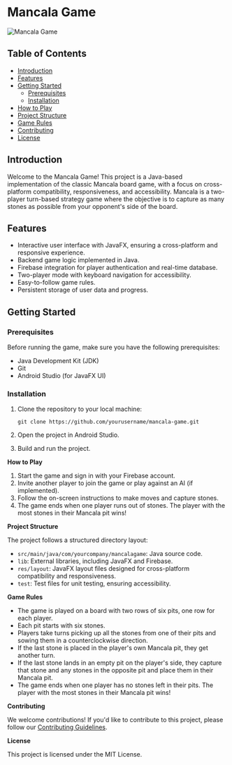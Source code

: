 # Mancala Game

![Mancala Game](mancala.png)

## Table of Contents

- [Introduction](#introduction)
- [Features](#features)
- [Getting Started](#getting-started)
  - [Prerequisites](#prerequisites)
  - [Installation](#installation)
- [How to Play](#how-to-play)
- [Project Structure](#project-structure)
- [Game Rules](#game-rules)
- [Contributing](#contributing)
- [License](#license)

## Introduction

Welcome to the Mancala Game! This project is a Java-based implementation of the classic Mancala board game, with a focus on cross-platform compatibility, responsiveness, and accessibility. Mancala is a two-player turn-based strategy game where the objective is to capture as many stones as possible from your opponent's side of the board.

## Features

- Interactive user interface with JavaFX, ensuring a cross-platform and responsive experience.
- Backend game logic implemented in Java.
- Firebase integration for player authentication and real-time database.
- Two-player mode with keyboard navigation for accessibility.
- Easy-to-follow game rules.
- Persistent storage of user data and progress.

## Getting Started

### Prerequisites

Before running the game, make sure you have the following prerequisites:

- Java Development Kit (JDK)
- Git
- Android Studio (for JavaFX UI)

### Installation

1. Clone the repository to your local machine:

   ```shell
   git clone https://github.com/yourusername/mancala-game.git

   ```

1. Open the project in Android Studio.
1. Build and run the project.

**How to Play**

1. Start the game and sign in with your Firebase account.
2. Invite another player to join the game or play against an AI (if implemented).
3. Follow the on-screen instructions to make moves and capture stones.
4. The game ends when one player runs out of stones. The player with the most stones in their Mancala pit wins!

**Project Structure**

The project follows a structured directory layout:

- `src/main/java/com/yourcompany/mancalagame`: Java source code.
- `lib`: External libraries, including JavaFX and Firebase.
- `res/layout`: JavaFX layout files designed for cross-platform compatibility and responsiveness.
- `test`: Test files for unit testing, ensuring accessibility.

**Game Rules**

- The game is played on a board with two rows of six pits, one row for each player.
- Each pit starts with six stones.
- Players take turns picking up all the stones from one of their pits and sowing them in a counterclockwise direction.
- If the last stone is placed in the player's own Mancala pit, they get another turn.
- If the last stone lands in an empty pit on the player's side, they capture that stone and any stones in the opposite pit and place them in their Mancala pit.
- The game ends when one player has no stones left in their pits. The player with the most stones in their Mancala pit wins!

**Contributing**

We welcome contributions! If you'd like to contribute to this project, please follow our [Contributing Guidelines](CONTRIBUTING.md).

**License**

This project is licensed under the MIT License.
